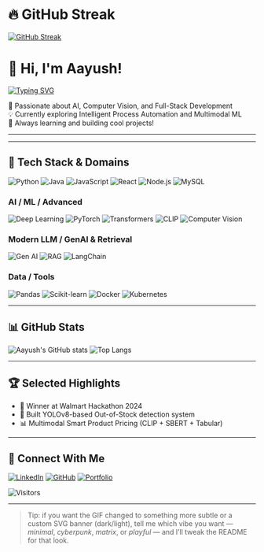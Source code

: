 # 🔥 GitHub Streak

[![GitHub Streak](https://github-readme-streak-stats.herokuapp.com?user=renu-aayush-maddi&theme=radical&hide_border=false)](https://git.io/streak-stats)

# 👋 Hi, I'm Aayush!

[![Typing SVG](https://readme-typing-svg.herokuapp.com?font=Roboto+Mono&size=22&duration=3000&pause=1000&center=true&vCenter=true&width=650&lines=AI+Engineer;Computer+Vision+Researcher;Full-Stack+Developer;Multimodal+ML+Practitioner)](https://git.io/typing-svg)

🚀 Passionate about AI, Computer Vision, and Full-Stack Development  
💡 Currently exploring Intelligent Process Automation and Multimodal ML  
🌱 Always learning and building cool projects!

---


---

## 🧰 Tech Stack & Domains
![Python](https://img.shields.io/badge/Python-3776AB?logo=python&logoColor=white)
![Java](https://img.shields.io/badge/Java-007396?logo=java&logoColor=white)
![JavaScript](https://img.shields.io/badge/JavaScript-F7DF1E?logo=javascript&logoColor=black)
![React](https://img.shields.io/badge/React-20232A?logo=react&logoColor=61DAFB)
![Node.js](https://img.shields.io/badge/Node.js-43853D?logo=node-dot-js&logoColor=white)
![MySQL](https://img.shields.io/badge/MySQL-4479A1?logo=mysql&logoColor=white)

### AI / ML / Advanced
![Deep Learning](https://img.shields.io/badge/Deep%20Learning-TensorFlow-orange?logo=tensorflow&logoColor=white)
![PyTorch](https://img.shields.io/badge/PyTorch-black?logo=pytorch&logoColor=white)
![Transformers](https://img.shields.io/badge/Transformers-HuggingFace-orange?logo=huggingface&logoColor=white)
![CLIP](https://img.shields.io/badge/CLIP-Contrastive-6f42c1)
![Computer Vision](https://img.shields.io/badge/Computer%20Vision-OpenCV-blue?logo=opencv&logoColor=white)

### Modern LLM / GenAI & Retrieval
![Gen AI](https://img.shields.io/badge/GenAI-LLMs-151515)
![RAG](https://img.shields.io/badge/RAG-Retrieval--Augmented--Generation-007ACC)
![LangChain](https://img.shields.io/badge/LangChain-Tools-4caf50)

### Data / Tools
![Pandas](https://img.shields.io/badge/Pandas-150458?logo=pandas&logoColor=white)
![Scikit-learn](https://img.shields.io/badge/scikit--learn-F7931E?logo=scikit-learn&logoColor=white)
![Docker](https://img.shields.io/badge/Docker-2496ED?logo=docker&logoColor=white)
![Kubernetes](https://img.shields.io/badge/Kubernetes-326CE5?logo=kubernetes&logoColor=white)

---

## 📊 GitHub Stats
![Aayush's GitHub stats](https://github-readme-stats.vercel.app/api?username=renu-aayush-maddi&show_icons=true&theme=radical)
![Top Langs](https://github-readme-stats.vercel.app/api/top-langs/?username=renu-aayush-maddi&layout=compact&theme=radical)

---

## 🏆 Selected Highlights
- 🥇 Winner at Walmart Hackathon 2024
- 🤖 Built YOLOv8-based Out-of-Stock detection system
- 📊 Multimodal Smart Product Pricing (CLIP + SBERT + Tabular)

---

## 💬 Connect With Me
[![LinkedIn](https://img.shields.io/badge/LinkedIn-0A66C2?logo=linkedin&logoColor=white)](https://www.linkedin.com/in/renu-aayush-maddi)
[![GitHub](https://img.shields.io/badge/GitHub-181717?logo=github&logoColor=white)](https://github.com/renu-aayush-maddi)
[![Portfolio](https://img.shields.io/badge/Portfolio-000000?logo=vercel&logoColor=white)](https://renuaayush-portfolio.netlify.app/)

![Visitors](https://komarev.com/ghpvc/?username=renu-aayush-maddi&color=blue)

---

> Tip: if you want the GIF changed to something more subtle or a custom SVG banner (dark/light), tell me which vibe you want — *minimal*, *cyberpunk*, *matrix*, or *playful* — and I’ll tweak the README for that look.
